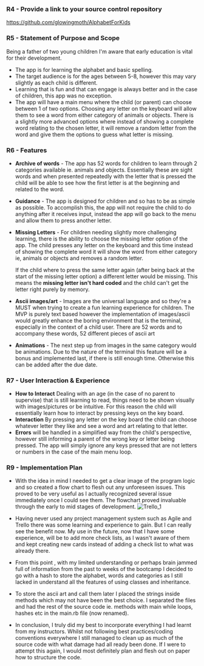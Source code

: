 
### R4 - **Provide a link to your source control repository**
https://github.com/glowingmoth/AlphabetForKids

### R5 - **Statement of Purpose and Scope**
Being a father of two young children  I'm aware that early education is vital for their development.
- The app is for learning the alphabet and basic spelling.
- The target audience is for the ages between 5-8, however this may vary slightly as each child is different.
- Learning that is fun and that can engage is always better and in the case of children, this app was no exception.
- The app will have a main menu where the child (or parent) can choose between 1 of two options. Choosing any letter on the keyboard will allow them to see a word from either category of animals or objects. There is a slightly more advanced options where instead of showing a complete word relating to the chosen letter, it will remove a random letter from the word and give them the options to guess what letter is missing.

### R6 - **Features**
- **Archive of words** - The app has 52 words for children to learn through 2 categories available ie. animals and objects. Essentially these are sight words and when presented repeatedly with the letter that is pressed the child will be able to see how the first letter is at the beginning and related to the word.
- **Guidance** - The app is designed for children and so has to be as simple as possible. To accomplish this, the app will not require the child to do anything after it receives input, instead the app will go back to the  menu and allow them to press another letter.
- **Missing Letters** - For children needing slightly more challenging learning, there is the ability to choose the missing letter option of the app. The child presses any letter on the keyboard and this time instead of showing the complete word it will show the word from either category ie, animals or objects and removes a random letter.

    If the child where to press the same letter again (after being back at the start of the missing letter option) a different letter would be missing. This means the **missing letter isn't hard coded** and the child can't get the letter right purely by memory.
- **Ascii images/art** - Images are the universal language and so they're a MUST when trying to create a fun learning experience for children. The MVP is purely text based however the implementation of images/ascii would greatly enhance the boring environment that is the terminal, especially in the context of a child user. There are 52 words and to accompany these words, 52 different pieces of ascii art
- **Animations** - The next step up from images in the same category would be animations. Due to the nature of the terminal this feature will be a bonus and implemented last, if there is still enough time. Otherwise this can be added after the due date.

### R7 - **User Interaction & Experience**
- **How to Interact** Dealing with an age (in the case of no parent to supervise) that is still learning to read, things need to be shown visually with images/pictures or be intuitive. For this reason the child will essentially learn how to interact by pressing keys on the key board.
- **Interaction** By pressing any letter on the key board the child can choose whatever letter they like and see a word and art relating to that letter.
- **Errors** will be handled in a simplified way from the child's perspective, however still informing a parent of the wrong key or letter being pressed. The app will simply ignore any keys pressed that are not letters or numbers in the case of the main menu loop.

### R9 - **Implementation Plan**
- With the idea in mind I needed to get a clear image of the program logic and so created a flow chart to flesh out any unforeseen issues. This proved to be very useful as I actually recognized several issue immediately once I could see them. The flowchart proved invaluable through the early to mid stages of development.
![Trello_1](/docs/trello)
- Having never used any project management system such as Agile and Trello there was some learning and experience to gain. But I can really see the benefit now. My use in the future, now that I have some experience, will be to add more check lists, as I wasn't aware of them and kept creating new cards instead of adding a check list to what was already there.

- From this point , with my limited understanding or perhaps brain jammed full of information from the past to weeks of the bootcamp I decided to go with a hash to store the alphabet, words and categories as I still lacked in understand all the features of using classes and inheritance. 
- To store the ascii art and call them later I placed the strings inside methods which may not have been the best choice. I separated the files and had the rest of the source code ie. methods with main while loops, hashes etc in the main.rb file (now renamed).
- In conclusion, I truly did my best to incorporate everything I had learnt from my instructors. Whilst not following best practices/coding conventions everywhere I still managed to clean up as much of the source code with what damage had all ready been done. If I were to attempt this again, I would most definitely plan and flesh out on paper how to structure the code.

